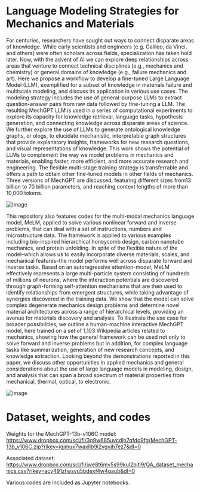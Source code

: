# Language Modeling Strategies for Mechanics and Materials

For centuries, researchers have sought out ways to connect disparate areas of knowledge. While early scientists and engineers (e.g. Galileo, da Vinci, and others) were often scholars across fields, specialization has taken hold later. Now, with the advent of AI we can explore deep relationships across areas that venture to connect technical disciplines (e.g., mechanics and chemistry) or general domains of knowledge (e.g., failure mechanics and art). Here we propose a workflow to develop a fine-tuned Large Language Model (LLM), exemplified for a subset of knowledge in materials failure and multiscale modeling, and discuss its application in various use cases. The modeling strategy includes the use of general-purpose LLMs to extract question-answer pairs from raw data followed by fine-tuning a LLM. The resulting MechGPT LLM is used in a series of computational experiments to explore its capacity for knowledge retrieval, language tasks, hypothesis generation, and connecting knowledge across disparate areas of science. We further explore the use of LLMs to generate ontological knowledge graphs, or ologs, to elucidate mechanistic, interpretable graph structures that provide explanatory insights, frameworks for new research questions, and visual representations of knowledge.  This work shows the potential of LLMs to complement the way we model problems in mechanics and materials, enabling faster, more efficient, and more accurate research and engineering. The flexible multi-stage training strategy is transferrable and offers a path to obtain other fine-tuned models in other fields of mechanics. Three versions of MechGPT are discussed, featuring different sizes from13 billion to 70 billion parameters, and reaching context lengths of more than 10,000 tokens. 

![image](https://github.com/lamm-mit/MeLM/assets/101393859/6378fc94-198c-4a50-95ce-52ff88e0d8de)

This repository also features codes for the multi-modal mechanics language model, MeLM, applied to solve various nonlinear forward and inverse problems, that can deal with a set of instructions, numbers and microstructure data. The framework is applied to various examples including bio-inspired hierarchical honeycomb design, carbon nanotube mechanics, and protein unfolding. In spite of the flexible nature of the model–which allows us to easily incorporate diverse materials, scales, and mechanical features–the model performs well across disparate forward and inverse tasks. Based on an autoregressive attention-model, MeLM effectively represents a large multi-particle system consisting of hundreds of millions of neurons, where the interaction potentials are discovered through graph-forming self-attention mechanisms that are then used to identify relationships from emergent structures, while taking advantage of synergies discovered in the training data. We show that the model can solve complex degenerate mechanics design problems and determine novel material architectures across a range of hierarchical levels, providing an avenue for materials discovery and analysis. To illustrate the use case for broader possibilities, we outline a human-machine interactive MechGPT model, here trained on a set of 1,103 Wikipedia articles related to mechanics, showing how the general framework can be used not only to solve forward and inverse problems but in addition, for complex language tasks like summarization, generation of new research concepts, and knowledge extraction. Looking beyond the demonstrations reported in this paper, we discuss other opportunities in applied mechanics and general considerations about the use of large language models in modeling, design, and analysis that can span a broad spectrum of material properties from mechanical, thermal, optical, to electronic.

![image](https://github.com/lamm-mit/MeLM/assets/101393859/8191f1a0-1f4c-4221-96b1-0680a1c2d57d)

# Dataset, weights, and codes

Weights for the MechGPT-13b-v106C model: https://www.dropbox.com/scl/fi/3q9w685uvcdjh7qfdo9fg/MechGPT-13b_v106C.zip?rlkey=igjmux7waxllb9i2vgvjh7ez7&dl=0 

Associated dataset: https://www.dropbox.com/scl/fi/jwe8t6mv5s99kul2bjtl9/QA_dataset_mechanics.csv?rlkey=acy491zfwsvu5bdexf4w4gaub&dl=0 

Various codes are included as Jupyter notebooks.
